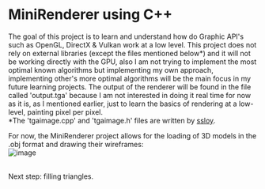# MiniRenderer using C++
The goal of this project is to learn and understand how do Graphic API's such as OpenGL, DirectX & Vulkan work at a low level.
This project does not rely on external libraries (except the files mentioned below*) and it will not be working directly with the GPU, also I am not trying to implement the most optimal known algorithms but implementing my own approach, implementing other's more optimal algorithms will be the main focus in my future learning projects. The output of the renderer will be found in the file called
'output.tga' because I am not interested in doing it real time for now as it is, as I mentioned earlier, just to learn the basics of rendering at a low-level, painting pixel per pixel.
<br />
*The 'tgaimage.cpp' and 'tgaimage.h' files are written by [ssloy](https://github.com/ssloy).


For now, the MiniRenderer project allows for the loading of 3D models in the .obj format and drawing their wireframes:
<br />
![image](https://github.com/iago-cpalmer/MiniRenderer/assets/68129919/98d09de6-6acb-40dc-922c-ac1326c2559d)

<br />
Next step: filling triangles.


